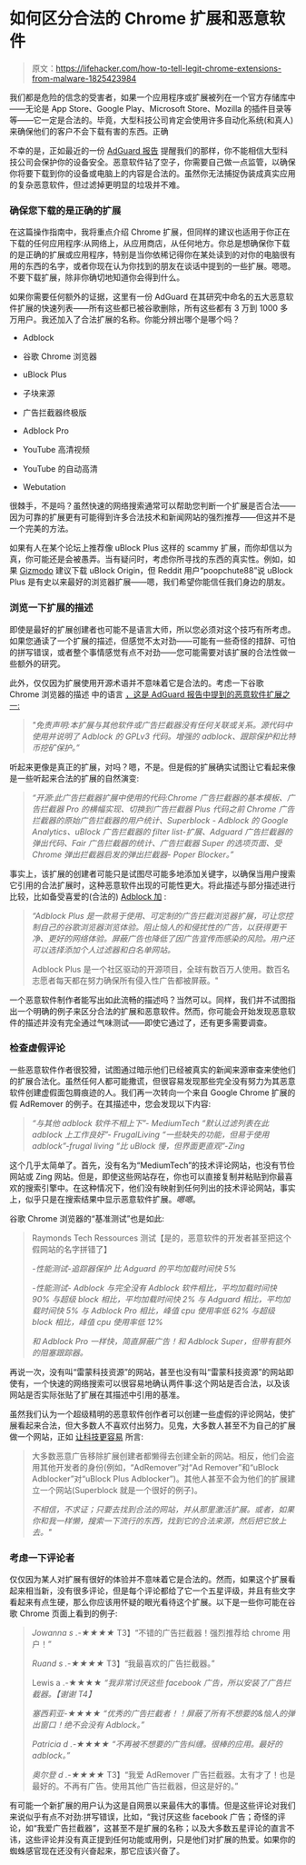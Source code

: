 # 如何区分合法的 Chrome 扩展和恶意软件

> 原文：<https://lifehacker.com/how-to-tell-legit-chrome-extensions-from-malware-1825423984>

我们都是危险的信念的受害者，如果一个应用程序或扩展被列在一个官方存储库中——无论是 App Store、Google Play、Microsoft Store、Mozilla 的插件目录等等——它一定是合法的。毕竟，大型科技公司肯定会使用许多自动化系统(和真人)来确保他们的客户不会下载有害的东西。正确



不幸的是，正如最近的一份 [AdGuard 报告](https://blog.adguard.com/en/over-20-000-000-of-chrome-users-are-victims-of-fake-ad-blockers/) 提醒我们的那样，你不能相信大型科技公司会保护你的设备安全。恶意软件钻了空子，你需要自己做一点监管，以确保你将要下载到你的设备或电脑上的内容是合法的。虽然你无法捕捉伪装成真实应用的复杂恶意软件，但过滤掉更明显的垃圾并不难。

### 确保您下载的是正确的扩展

在这篇操作指南中，我将重点介绍 Chrome 扩展，但同样的建议也适用于你正在下载的任何应用程序:从网络上，从应用商店，从任何地方。你总是想确保你下载的是正确的扩展或应用程序，特别是当你依稀记得你在某处读到的对你的电脑很有用的东西的名字，或者你现在认为你找到的朋友在谈话中提到的一些扩展。嗯嗯。不要下载扩展，除非你确切地知道你会得到什么。

如果你需要任何额外的证据，这里有一份 AdGuard 在其研究中命名的五大恶意软件扩展的快速列表——所有这些都已被谷歌删除，所有这些都有 3 万到 1000 多万用户。我还加入了合法扩展的名称。你能分辨出哪个是哪个吗？

*   Adblock
*   谷歌 Chrome 浏览器
*   uBlock Plus

*   子块来源
*   广告拦截器终极版
*   Adblock Pro

*   YouTube 高清视频

*   YouTube 的自动高清
*   Webutation

很棘手，不是吗？虽然快速的网络搜索通常可以帮助您判断一个扩展是否合法——因为可靠的扩展更有可能得到许多合法技术和新闻网站的强烈推荐——但这并不是一个完美的方法。

如果有人在某个论坛上推荐像 uBlock Plus 这样的 scammy 扩展，而你却信以为真，你可能还是会被愚弄。当有疑问时，考虑你所寻找的东西的真实性。例如，如果 [Gizmodo](https://fieldguide.gizmodo.com/8-extensions-that-should-make-your-browser-a-little-mor-1793325559#_ga=2.195784805.895389120.1524237280-542336946.1523479293) 建议下载 uBlock Origin，但 Reddit 用户“poopchute88”说 uBlock Plus 是有史以来最好的浏览器扩展——嗯，我们希望你能信任我们身边的朋友。

### 浏览一下扩展的描述

即使是最好的扩展创建者也可能不是语言大师，所以您必须对这个技巧有所考虑。如果您通读了一个扩展的描述，但感觉不太对劲——可能有一些奇怪的措辞、可怕的拼写错误，或者整个事情感觉有点不对劲——您可能需要对该扩展的合法性做一些额外的研究。

此外，仅仅因为扩展使用开源术语并不意味着它是合法的。考虑一下谷歌 Chrome 浏览器的描述 中的语言 [，这是 AdGuard 报告中提到的恶意软件扩展之一:](http://webcache.googleusercontent.com/search?q=cache:-nvOch70Z94J:https://chrome.google.com/webstore/detail/adremover-for-google-chro/mcefmojpghnaceadnghednjhbmphipkb%3Fhl%3Dfr&num=1&hl=en&gl=us&strip=1&vwsrc=0)

> *"免责声明:本扩展与其他软件或广告拦截器没有任何关联或关系。源代码中使用并说明了 Adblock 的 GPLv3 代码。增强的 adblock、跟踪保护和比特币挖矿保护。”*

听起来更像是真正的扩展，对吗？嗯，不是。但是假的扩展确实试图让它看起来像是一些听起来合法的扩展的自然演变:

> *“开源:此广告拦截器扩展中使用的代码:Chrome 广告拦截器的基本模板、广告拦截器 Pro 的横幅实现、切换到广告拦截器 Plus 代码之前 Chrome 广告拦截器的原始广告拦截器的用户统计、Superblock - Adblock 的 Google Analytics、uBlock 广告拦截器的 filter list-扩展、Adguard 广告拦截器的弹出代码、Fair 广告拦截器的统计、广告拦截器 Super 的选项页面、受 Chrome 弹出拦截器启发的弹出拦截器- Poper Blocker。”*

事实上，该扩展的创建者可能只是试图尽可能多地添加关键字，以确保当用户搜索它引用的合法扩展时，这种恶意软件出现的可能性更大。将此描述与部分描述进行比较，比如备受喜爱的(合法的) [Adblock 加](https://chrome.google.com/webstore/detail/adblock-plus/cfhdojbkjhnklbpkdaibdccddilifddb?hl=en-US) :

> *“Adblock Plus 是一款易于使用、可定制的广告拦截浏览器扩展，可让您控制自己的谷歌浏览器浏览体验。阻止恼人的和侵扰性的广告，以获得更干净、更好的网络体验。屏蔽广告也降低了因广告宣传而感染的风险。用户还可以选择添加个人过滤器和白名单网站。*
> 
> Adblock Plus 是一个社区驱动的开源项目，全球有数百万人使用。数百名志愿者每天都在努力确保所有侵入性广告都被屏蔽。"

一个恶意软件制作者能写出如此流畅的描述吗？当然可以。同样，我们并不试图指出一个明确的例子来区分合法的扩展和恶意软件。然而，你可能会开始发现恶意软件的描述并没有完全通过气味测试——即使它通过了，还有更多需要调查。

### 检查虚假评论

一些恶意软件作者很狡猾，试图通过暗示他们已经被真实的新闻来源审查来使他们的扩展合法化。虽然任何人都可能撒谎，但很容易发现那些完全没有努力为其恶意软件创建虚假面包屑痕迹的人。我们再一次转向一个来自 Google Chrome 扩展的假 AdRemover 的例子。在其描述中，您会发现以下内容:

> *“与其他 adblock 软件不相上下”- MediumTech*
> *“默认过滤列表在此 adblock 上工作良好”- FrugalLiving*
> *“一些缺失的功能，但易于使用 adblock”-frugal living*
> *“比 uBlock 慢，但界面更直观”-Zing*

这个几乎太简单了。首先，没有名为“MediumTech”的技术评论网站，也没有节俭网站或 Zing 网站。但是，即使这些网站存在，你也可以直接复制并粘贴到你最喜欢的搜索引擎中。在这种情况下，他们没有映射到任何列出的技术评论网站，事实上，似乎只是在搜索结果中显示恶意软件扩展。*嗯嗯*。

谷歌 Chrome 浏览器的“基准测试”也是如此:

> Raymonds Tech Ressources 测试【是的，恶意软件的开发者甚至把这个假网站的名字拼错了】
> 
> *-性能测试-追踪器保护*
> *比 Adguard 的平均加载时间快 5%*
> 
> *-性能测试- Adblock*
> *与完全没有 Adblock 软件相比，平均加载时间快 90%*
> *与超级 block 相比，平均加载时间快 2%*
> *与 Adguard 相比，平均加载时间快 5%
> *与 Adblock Pro 相比，峰值 cpu 使用率低 62%*
> *与超级 block 相比，峰值 cpu 使用率低 12%**
> 
> *和 Adblock Pro 一样快，简直屏蔽广告！和 Adblock Super，但带有额外的阻塞跟踪器。*

再说一次，没有叫“雷蒙科技资源”的网站，甚至也没有叫“雷蒙科技资源”的网站即使有，一个快速的网络搜索可以很容易地确认两件事:这个网站是否合法，以及该网站是否实际张贴了扩展在其描述中引用的基准。

虽然我们认为一个超级精明的恶意软件创作者可以创建一些虚假的评论网站，使扩展看起来合法，但大多数人不喜欢付出努力。见鬼，大多数人甚至不为自己的扩展做一个网站，正如 [让科技更容易](https://www.maketecheasier.com/beware-fake-ad-blocking-chrome-extensions/) 所言:

> 大多数恶意广告移除扩展创建者都懒得去创建全新的网站。相反，他们会盗用其他开发者的身份(例如，“AdRemover”对“Ad Remover”和“uBlock Adblocker”对“uBlock Plus Adblocker”)。其他人甚至不会为他们的扩展建立一个网站(Superblock 就是一个很好的例子)。
> 
> *不相信，不求证；只要去找到合法的网站，并从那里激活扩展。或者，如果你和我一样懒，搜索一下流行的东西，找到它的合法来源，然后把它放上去。"*

### 考虑一下评论者

仅仅因为某人对扩展有很好的体验并不意味着它是合法的。然而，如果这个扩展看起来相当新，没有很多评论，但是每个评论都给了它一个五星评级，并且有些文字看起来有点生硬，那么你应该用怀疑的眼光看待这个扩展。以下是一些你可能在谷歌 Chrome 页面上看到的例子:

> *Jowanna s .-★★★★*
> T3】“不错的广告拦截器！强烈推荐给 chrome 用户！”
> 
> *Ruand s .-★★★★*
> T3】“我最喜欢的广告拦截器。”
> 
> Lewis a .-★★★★
> *“我非常讨厌这些 facebook 广告，所以安装了广告拦截器。【谢谢 T4】*
> 
> *塞西莉亚-★★★★*
> *“优秀的广告拦截者！！屏蔽了所有不想要的&恼人的弹出窗口！绝不会没有 Adblock。”*
> 
> *Patricia d .-★★★★*
> *“不再被不想要的广告纠缠。很棒的应用。最好的 adblock。”*
> 
> *奥尔登 d .-★★★★*
> T3】“我爱 AdRemover 广告拦截器。太有才了！也是最好的。不再有广告。使用其他广告拦截器，但这是好的。”

有可能一个新扩展的用户认为这是自网景以来最伟大的事情。但是这些评论对我们来说似乎有点不对劲:拼写错误，比如，“我讨厌这些 facebook 广告；奇怪的评论，如“我爱广告拦截器”，这甚至不是扩展的名称；以及大多数五星评论的直言不讳，这些评论并没有真正提到任何功能或用例，只是他们对扩展的热爱。如果你的蜘蛛感官现在还没有兴奋起来，那它应该兴奋了。